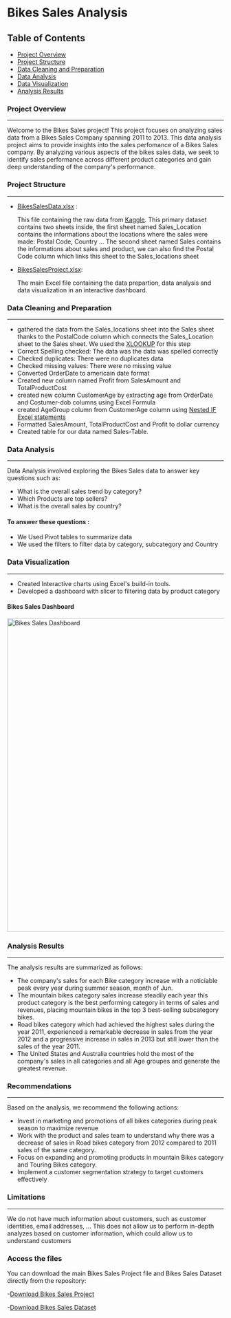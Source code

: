 # Bikes Sales Analysis

## Table of Contents
- [Project Overview](#project-overview)
- [Project Structure](#project-structure)
- [Data Cleaning and Preparation](#data-cleaning-and-preparation)
- [Data Analysis](#data-analysis)
- [Data Visualization](#data-visualization)
- [Analysis Results](analysis-results)
### Project Overview
---
Welcome to the Bikes Sales project! This project focuses on analyzing sales data from a Bikes Sales Company spanning 2011 to 2013. This data analysis project aims to provide insights into the sales perfomance of a Bikes Sales company. By analyzing various aspects of the bikes sales data, we seek to identify sales performance across different product categories and gain deep understanding of the company's performance.
### Project Structure
---
- [BikesSalesData.xlsx](BikesSalesData.xlsx) :
  
  This file  containing the raw data from [Kaggle](https://www.kaggle.com/). This primary dataset contains two sheets inside, the first sheet named Sales_Location contains the informations about the locations where the sales were made: Postal Code, Country ... The second sheet named Sales contains the informations about sales and product, we can also find the Postal Code column which links this sheet to the Sales_locations sheet
- [BikesSalesProject.xlsx](BikesSalesProject.xlsx):

  The main Excel file containing the data prepartion, data analysis and data visualization in an interactive dashboard.
### Data Cleaning and Preparation
---
- gathered the data from the Sales_locations sheet into the Sales sheet thanks to the PostalCode column which connects the Sales_Location sheet to the Sales sheet. We used the [XLOOKUP](https://support.microsoft.com/en-us/office/xlookup-function-b7fd680e-6d10-43e6-84f9-88eae8bf5929) for this step
- Correct Spelling checked: The data was the data was spelled correctly
- Checked duplicates: There were no duplicates data
- Checked missing values: There were no missing value
- Converted OrderDate to americain date format
- Created new column named Profit from SalesAmount and TotalProductCost
- created new column CustomerAge by extracting age from OrderDate and Costumer-dob columns using Excel Formula
- created AgeGroup column from CustomerAge column using [Nested IF Excel statements](https://support.microsoft.com/en-us/office/video-nested-if-functions-bdb0ebe2-caff-4914-835b-36796040e303)
- Formatted SalesAmount, TotalProductCost and Profit to dollar currency
- Created table for our data named Sales-Table.
### Data Analysis
---
Data Analysis involved exploring the Bikes Sales data to answer key questions such as:
- What is the overall sales trend by category?
- Which Products are top sellers?
- What is the overall sales by country?
#### To answer these questions :
- We Used Pivot tables to summarize data
- We used the filters to filter data by category, subcategory and Country
### Data Visualization
---
- Created Interactive charts using Excel's build-in tools.
- Developed a dashboard with slicer to filtering data by product category
  
#### Bikes Sales Dashboard
<img width="729" alt="Bikes Sales Dashboard" src="https://github.com/user-attachments/assets/49f9e302-aca0-4d5a-9b02-5e471e69773a" />

### Analysis Results
---
The analysis results are summarized as follows:
- The company's sales for each Bike category increase with a noticiable peak every year during summer season, month of Jun.
- The mountain bikes category sales increase steadily each year this product category is the best performing category in terms of sales and revenues, placing mountain bikes in the top 3 best-selling subcategory bikes.
- Road bikes category which had achieved the highest sales during the year 2011, experienced a remarkable decrease in sales from the year 2012 and a progressive increase in sales in 2013 but still lower than the sales of the year 2011.
- The United States and Australia countries hold the most of the company's sales in all categories and all Age groupes and generate the greatest revenue.
### Recommendations
---
Based on the analysis, we recommend the following actions:
- Invest in marketing and promotions of all bikes categories during peak season to maximize revenue
- Work with the product and sales team to understand why there was a decrease of sales in Road bikes category from 2012 compared to 2011 sales of the same category.
- Focus on expanding and promoting products in mountain Bikes category and Touring Bikes category.
- Implement a customer segmentation strategy to target customers effectively
### Limitations
---
We do not have much information about customers, such as customer identities, email addresses, ... This does not allow us to perform in-depth analyzes based on customer information, which could allow us to understand customers

### Access the files
You can download the main Bikes Sales Project file and Bikes Sales Dataset directly from the repository:

-[Download Bikes Sales Project](BikesSalesProject.xlsx)

-[Download Bikes Sales Dataset]()





  
